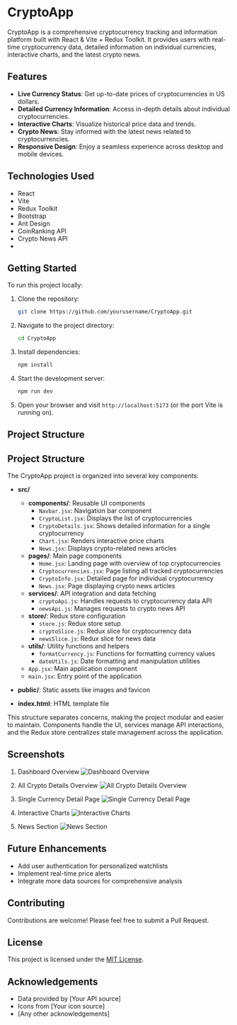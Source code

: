 # CryptoApp

CryptoApp is a comprehensive cryptocurrency tracking and information platform built with React & Vite + Redux Toolkit. It provides users with real-time cryptocurrency data, detailed information on individual currencies, interactive charts, and the latest crypto news.

## Features

- **Live Currency Status**: Get up-to-date prices of cryptocurrencies in US dollars.
- **Detailed Currency Information**: Access in-depth details about individual cryptocurrencies.
- **Interactive Charts**: Visualize historical price data and trends.
- **Crypto News**: Stay informed with the latest news related to cryptocurrencies.
- **Responsive Design**: Enjoy a seamless experience across desktop and mobile devices.

## Technologies Used

- React
- Vite
- Redux Toolkit
- Bootstrap
- Ant Design
- CoinRanking API
- Crypto News API
- 

## Getting Started

To run this project locally:

1. Clone the repository:
   ```bash
   git clone https://github.com/yourusername/CryptoApp.git
   ```
2. Navigate to the project directory:
   ```bash
   cd CryptoApp
   ```
3. Install dependencies:
   ```bash
   npm install
   ```
4. Start the development server:
   ```bash
   npm run dev
   ```
5. Open your browser and visit `http://localhost:5173` (or the port Vite is running on).

## Project Structure

## Project Structure

The CryptoApp project is organized into several key components:

- **src/**
  - **components/**: Reusable UI components
    - `Navbar.jsx`: Navigation bar component
    - `CryptoList.jsx`: Displays the list of cryptocurrencies
    - `CryptoDetails.jsx`: Shows detailed information for a single cryptocurrency
    - `Chart.jsx`: Renders interactive price charts
    - `News.jsx`: Displays crypto-related news articles
  - **pages/**: Main page components
    - `Home.jsx`: Landing page with overview of top cryptocurrencies
    - `Cryptocurrencies.jsx`: Page listing all tracked cryptocurrencies
    - `CryptoInfo.jsx`: Detailed page for individual cryptocurrency
    - `News.jsx`: Page displaying crypto news articles
  - **services/**: API integration and data fetching
    - `cryptoApi.js`: Handles requests to cryptocurrency data API
    - `newsApi.js`: Manages requests to crypto news API
  - **store/**: Redux store configuration
    - `store.js`: Redux store setup
    - `cryptoSlice.js`: Redux slice for cryptocurrency data
    - `newsSlice.js`: Redux slice for news data
  - **utils/**: Utility functions and helpers
    - `formatCurrency.js`: Functions for formatting currency values
    - `dateUtils.js`: Date formatting and manipulation utilities
  - `App.jsx`: Main application component
  - `main.jsx`: Entry point of the application

- **public/**: Static assets like images and favicon

- **index.html**: HTML template file

This structure separates concerns, making the project modular and easier to maintain. Components handle the UI, services manage API interactions, and the Redux store centralizes state management across the application.

## Screenshots

1. Dashboard Overview
![Dashboard Overview](./image/dashboard.png)

2. All Crypto Details Overview
![All Crypto Details Overview](./image/all-crypto.png)

3. Single Currency Detail Page
![Single Currency Detail Page](./image/crypto-details.png)

4. Interactive Charts
![Interactive Charts](./image/single-crypto.png)

5. News Section
![News Section](./public/news.png)

## Future Enhancements

- Add user authentication for personalized watchlists
- Implement real-time price alerts
- Integrate more data sources for comprehensive analysis

## Contributing

Contributions are welcome! Please feel free to submit a Pull Request.

## License

This project is licensed under the [MIT License](LICENSE).

## Acknowledgements

- Data provided by [Your API source]
- Icons from [Your icon source]
- [Any other acknowledgements]
